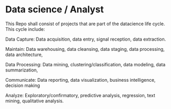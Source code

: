 # Data science / Analyst
This Repo shall consist of projects that are part of the datacience life cycle. This cycle include:

Data Capture: Data acquisition, data entry, signal reception, data extraction.

Maintain: Data warehousing, data cleansing, data staging, data processing, data architecture,

Data Processing: Data mining, clustering/classification, data modeling, data summarization,

Communicate: Data reporting, data visualization, business intelligence, decision making

Analyze: Exploratory/confirmatory, predictive analysis, regression, text mining, qualitative analysis.
